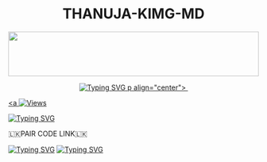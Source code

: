 <p align="center">
<h1 align="center">THANUJA-KIMG-MD</h1>

<img src="https://i.imgur.com/dBaSKWF.gif" height="90" width="100%">

<p align="center">
<a href="https://git.io/typing-svg"><img src="https://readme-typing-svg.demolab.com?font=Fira+Code&weight=700&size=33&pause=1000&color=5513F7&width=435&lines=THANUJAA+MD+WHATSAPP+BOT" alt="Typing SVG" />
p align="center">
<a href="https://github.com/VajiraTech">
    <img 
<hr>


<p align="center">

  <a <img src="https://hits.seeyoufarm.com/api/count/incr/badge.svg?url=https%3A%2F%2Fgithub.com%2FVajiraTech%2FAVTHANUJAAHMD-NEW&count_bg=%2379C83D&title_bg=%23555555&icon=gitpod.svg&icon_color=%23E7E7E7&title=Views&edge_flat=false" alt="Views"/></a>
  
  </a>
  <a 
      

<a href="https://git.io/typing-svg"><img src="https://readme-typing-svg.demolab.com?font=Fira+Code&pause=1000&color=F70000E1&width=435&lines=THANUJA-KING-MD" alt="Typing SVG" /></a>

🇱🇰PAIR CODE LINK🇱🇰

<a href="https://git.io/typing-svg"><img src="https://readme-typing-svg.demolab.com?font=Fira+Code&size=50&letterSpacing=norma&pause=1000&color=1500F7E1&multiline=true&repeat=false&random=true&width=435&lines=pair-web-public.koyeb.app%2F" alt="Typing SVG" /></a>
[![Typing SVG](https://readme-typing-svg.demolab.com?font=Fira+Code&size=50&letterSpacing=norma&pause=1000&color=1500F7E1&multiline=true&repeat=false&width=435&lines=pair-web-public.koyeb.app%2F)](https://git.io/typing-svg)
